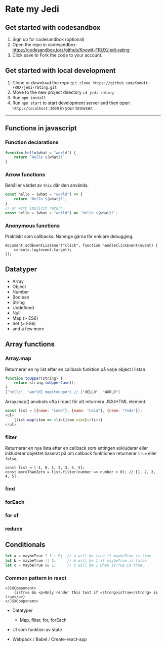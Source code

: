 # Rate my Jedi

## Get started with codesandbox 

1. Sign up for codesandbox (optional) 
2. Open the repo in codesandbox: https://codesandbox.io/s/github/Knowit-FRUX/jedi-rating
3. Click save to Fork the code to your account. 

## Get started with local development

1. Clone or download the repo `git clone https://github.com/Knowit-FRUX/jedi-rating.git`
2. Move to the new project directory `cd jedi-rating`
3. Run `npm install` 
4. Run `npm start` to start development server and then open `http://localhost:3000` in your browser.

---

## Functions in javascript 

### Function declarations

```javascript
function hello(what = "world") {
    return `Hello ${what}!`;
}
```

### Arrow functions 

Behåller värdet av `this` där den används. 

```javascript
const hello = (what = "world") => {
    return `Hello ${what}!`;
}
// or with implicit return 
const hello = (what = "world") => `Hello ${what}!`;
```

### Anonymous functions 

Praktiskt som callbacks. Namnge gärna för enklare debugging.

```
document.addEventListener("click", function handleClickEvent(event) {
    console.log(event.target);
});
```

## Datatyper 

* Array 
* Object 
* Number
* Boolean
* String
* Undefined
* Null
* Map (> ES6)
* Set (> ES6)
* and a few more 

## Array functions 

### Array.map

Returnerar en ny list efter en callback funktion på varje object i listan.

```javascript
function toUpper(string) {
    return string.toUpperCase();
}
["hello", "world].map(toUpper) // ["HELLO", "WORLD"]
```

Array.map() används ofta i react för att returnera JSX/HTML element. 

```javascript
const list = [{name: "Luke"}, {name: "Leia"}, {name: "Yoda"}];
<ul>
    {list.map(item => <li>{item.name}</li>)}
</ul>
```

### filter

Returnerar en nya lista efter en callback som antingen exkluderar eller inkluderar objektet baserat på om callback funktionen returnerar `true` eller `false`.

```
const list = [-1, 0, 1, 2, 3, 4, 5];
const moreThanZero = list.filter(number => number > 0); // [1, 2, 3, 4, 5]
```


### find 

### forEach

### for of 

### reduce 

## Conditionals 

```javascript
let a = maybeTrue ? 1 : 0;  // a will be true if maybeTrue is true 
let b = maybeTrue || 1;     // b will be 1 if maybeTrue is false
let c = maybeTrue && 1;     // c will be 1 when isTrue is true.
```

### Common pattern in react 

```
<JSXComponent>
    {isTrue && <p>Only render this text if <strong>isTrue</strong> is true</p>}
</JSXComponent>
```

- Datatyper
    - Map, filter, for, forEach

- UI som funktion av state
- Webpack / Babel / Create-react-app


